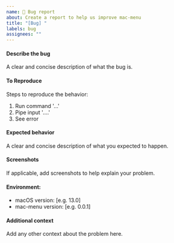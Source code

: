 ```yaml
---
name: 🐞 Bug report
about: Create a report to help us improve mac-menu
title: "[Bug] "
labels: bug
assignees: ""
---
```


#### Describe the bug

A clear and concise description of what the bug is.

#### To Reproduce

Steps to reproduce the behavior:

1. Run command '...'
2. Pipe input '....'
3. See error

#### Expected behavior

A clear and concise description of what you expected to happen.

#### Screenshots

If applicable, add screenshots to help explain your problem.

#### Environment:

- macOS version: [e.g. 13.0]
- mac-menu version: [e.g. 0.0.1]

#### Additional context

Add any other context about the problem here.

